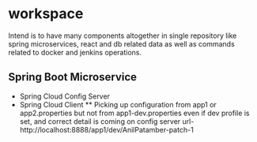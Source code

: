 # workspace
Intend is to have many components altogether in single repository like spring microservices, react and db related data as well as commands related to docker and jenkins operations.

## Spring Boot Microservice
* Spring Cloud Config Server
* Spring Cloud Client
** Picking up configuration from app1 or app2.properties but not from app1-dev.properties even if dev profile is set, and correct detail is coming on config server url- http://localhost:8888/app1/dev/AnilPatamber-patch-1
